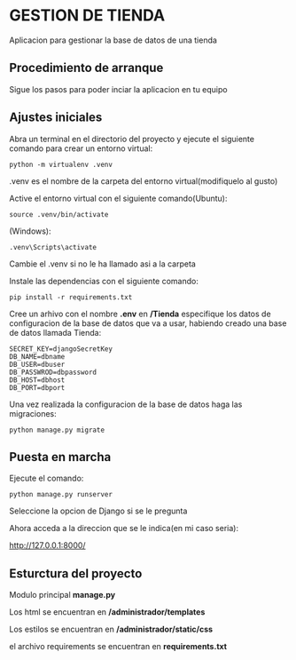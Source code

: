 # GESTION DE TIENDA
Aplicacion para gestionar la base de datos de una tienda
## Procedimiento de arranque
Sigue los pasos para poder inciar la aplicacion en tu equipo
## Ajustes iniciales
Abra un terminal en el directorio del proyecto y ejecute el siguiente comando para crear un entorno virtual:
```
python -m virtualenv .venv
```
.venv es el nombre de la carpeta del entorno virtual(modifiquelo al gusto)

Active el entorno virtual con el siguiente comando(Ubuntu):
```
source .venv/bin/activate
```
(Windows):
```
.venv\Scripts\activate
```
Cambie el .venv si no le ha llamado asi a la carpeta

Instale las dependencias con el siguiente comando:
```
pip install -r requirements.txt
```
Cree un arhivo con el nombre **.env**  en **/Tienda** especifique los datos de configuracion de la base de datos que va a usar, habiendo creado una base de datos llamada Tienda:
```
SECRET_KEY=djangoSecretKey
DB_NAME=dbname
DB_USER=dbuser
DB_PASSWROD=dbpassword
DB_HOST=dbhost
DB_PORT=dbport
```
Una vez realizada la configuracion de la base de datos haga las migraciones:
```
python manage.py migrate
```
## Puesta en marcha
Ejecute el comando:
```
python manage.py runserver
```
Seleccione la opcion de Django si se le pregunta

Ahora acceda a la direccion que se le indica(en mi caso seria):

http://127.0.0.1:8000/

## Esturctura del proyecto

Modulo principal **manage.py**

Los html se encuentran en **/administrador/templates**

Los estilos se encuentran en **/administrador/static/css**

el archivo requirements se encuentran en **requirements.txt**